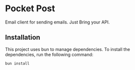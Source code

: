 # Pocket Post

Email client for sending emails. Just Bring your API.

## Installation

This project uses bun to manage dependencies.
To install the dependencies, run the following command:

```bash
bun install
```
